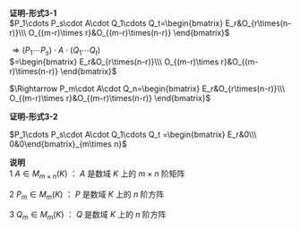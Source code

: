 **证明-形式3-1**  
 $P_1\cdots P_s\cdot A\cdot Q_1\cdots Q_t=\begin{bmatrix}  
E_r&O_{r\times(n-r)}\\\   
O_{(m-r)\times r}&O_{(m-r)\times(n-r)}  
\end{bmatrix}$   
  
 $\Rightarrow  
(P_1\cdots P_s)\cdot A\cdot (Q_1\cdots Q_t)$   
 $=\begin{bmatrix}  
E_r&O_{r\times(n-r)}\\\   
O_{(m-r)\times r}&O_{(m-r)\times(n-r)}  
\end{bmatrix}$   
  
 $\Rightarrow  
P_m\cdot A\cdot Q_n=\begin{bmatrix}  
E_r&O_{r\times(n-r)}\\\   
O_{(m-r)\times r}&O_{(m-r)\times(n-r)}  
\end{bmatrix}$   
  
**证明-形式3-2**  
  
 $P_1\cdots P_s\cdot A\cdot Q_1\cdots Q_t  
=\begin{bmatrix}  
E_r&0\\\ 0&0\end{bmatrix}_{m\times n}$   
  
**说明**  
1  $A\in M_{m\times n}(K)$ ： $A$ 是数域 $K$ 上的 $m\times n$ 阶矩阵  
  
2  $P_m\in M_m(K)$ ： $P$ 是数域 $K$ 上的 $n$ 阶方阵  
  
3  $Q_m\in M_m(K)$ ： $Q$ 是数域 $K$ 上的 $n$ 阶方阵  

